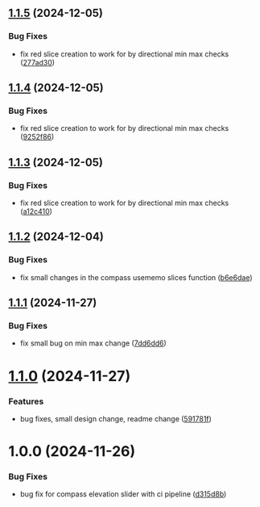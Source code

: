 ## [1.1.5](https://github.com/Fhlisherman/compass-circular-slider/compare/v1.1.4...v1.1.5) (2024-12-05)


### Bug Fixes

* fix red slice creation to work for by directional min max checks ([277ad30](https://github.com/Fhlisherman/compass-circular-slider/commit/277ad30cf047ca44157196152b2d236ef2a2dde1))

## [1.1.4](https://github.com/Fhlisherman/compass-circular-slider/compare/v1.1.3...v1.1.4) (2024-12-05)


### Bug Fixes

* fix red slice creation to work for by directional min max checks ([9252f86](https://github.com/Fhlisherman/compass-circular-slider/commit/9252f866b1ba945e0f6e6f7d9e2e1f7dde65a7a7))

## [1.1.3](https://github.com/Fhlisherman/compass-circular-slider/compare/v1.1.2...v1.1.3) (2024-12-05)


### Bug Fixes

* fix red slice creation to work for by directional min max checks ([a12c410](https://github.com/Fhlisherman/compass-circular-slider/commit/a12c41062cea2110aae80f58c9ac00a53f55a717))

## [1.1.2](https://github.com/Fhlisherman/compass-circular-slider/compare/v1.1.1...v1.1.2) (2024-12-04)


### Bug Fixes

* fix small changes in the compass usememo slices function ([b6e6dae](https://github.com/Fhlisherman/compass-circular-slider/commit/b6e6dae05b0d19ccc488e77c3ee8c5a3c096745d))

## [1.1.1](https://github.com/Fhlisherman/compass-circular-slider/compare/v1.1.0...v1.1.1) (2024-11-27)


### Bug Fixes

* fix small bug on min max change ([7dd6dd6](https://github.com/Fhlisherman/compass-circular-slider/commit/7dd6dd661a39575510dc2c7c66cb0fa1f2b0fdbe))

# [1.1.0](https://github.com/Fhlisherman/compass-circular-slider/compare/v1.0.0...v1.1.0) (2024-11-27)


### Features

* bug fixes, small design change, readme change ([591781f](https://github.com/Fhlisherman/compass-circular-slider/commit/591781f3ae082f9f272eae4a70f4e6af5c80bc6e))

# 1.0.0 (2024-11-26)


### Bug Fixes

* bug fix for compass elevation slider with ci pipeline ([d315d8b](https://github.com/Fhlisherman/compass-circular-slider/commit/d315d8bcb75f5dfdf14fdc3006203ad9501381c5))
